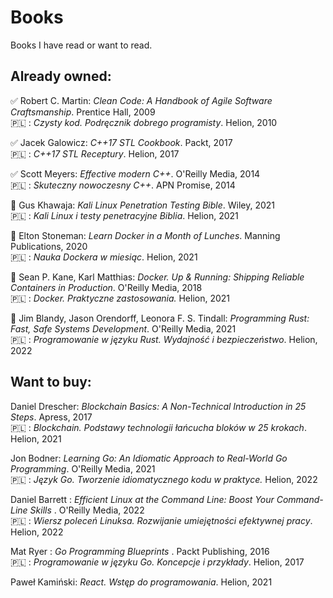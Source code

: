 # Books
Books I have read or want to read.

## Already owned:

:white_check_mark: Robert C. Martin: <em>Clean Code: A Handbook of Agile Software Craftsmanship</em>. Prentice Hall, 2009\
:poland: : <em>Czysty kod. Podręcznik dobrego programisty</em>. Helion, 2010

:white_check_mark: Jacek Galowicz: <em>C++17 STL Cookbook</em>. Packt, 2017\
:poland: : <em>C++17 STL Receptury</em>. Helion, 2017

:white_check_mark: Scott Meyers: <em>Effective modern C++</em>. O'Reilly Media, 2014\
:poland: : <em>Skuteczny nowoczesny C++</em>. APN Promise, 2014

:black_square_button: Gus Khawaja: <em>Kali Linux Penetration Testing Bible</em>. Wiley, 2021\
:poland: : <em>Kali Linux i testy penetracyjne Biblia</em>. Helion, 2021

:black_square_button: Elton Stoneman: <em>Learn Docker in a Month of Lunches</em>. Manning Publications, 2020\
:poland: : <em>Nauka Dockera w miesiąc</em>. Helion, 2021

:black_square_button: Sean P. Kane, Karl Matthias: <em>Docker. Up & Running: Shipping Reliable Containers in Production</em>. O'Reilly Media, 2018\
:poland: : <em>Docker. Praktyczne zastosowania. </em>Helion, 2021

:black_square_button: Jim Blandy, Jason Orendorff, Leonora F. S. Tindall: <em>Programming Rust: Fast, Safe Systems Development</em>. O'Reilly Media, 2021\
:poland: : <em>Programowanie w języku Rust. Wydajność i bezpieczeństwo</em>. Helion, 2022

## Want to buy:

Daniel Drescher: <em>Blockchain Basics: A Non-Technical Introduction in 25 Steps</em>. Apress, 2017\
:poland: : <em>Blockchain. Podstawy technologii łańcucha bloków w 25 krokach</em>. Helion, 2021

Jon Bodner: <em>Learning Go: An Idiomatic Approach to Real-World Go Programming</em>. O'Reilly Media, 2021\
:poland: : <em>Język Go. Tworzenie idiomatycznego kodu w praktyce. </em>Helion, 2022

Daniel Barrett : <em>Efficient Linux at the Command Line: Boost Your Command-Line Skills </em>. O'Reilly Media, 2022\
:poland: : <em>Wiersz poleceń Linuksa. Rozwijanie umiejętności efektywnej pracy</em>. Helion, 2022

Mat Ryer : <em>Go Programming Blueprints </em>. Packt Publishing, 2016\
:poland: : <em>Programowanie w języku Go. Koncepcje i przykłady</em>. Helion, 2017

Paweł Kamiński: <em>React. Wstęp do programowania</em>. Helion, 2021
